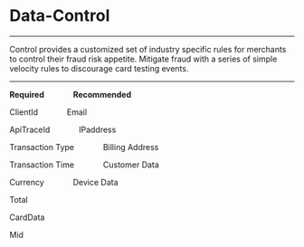 # Data-Control

---

Control provides a customized set of industry specific rules for merchants to control their fraud risk appetite. Mitigate fraud with a series of simple velocity rules to discourage card testing events.

---

**Required** &nbsp;&nbsp;&nbsp;&nbsp;&nbsp;&nbsp;&nbsp;&nbsp;&nbsp;&nbsp;&nbsp; **Recommended**

ClientId &nbsp;&nbsp;&nbsp;&nbsp;&nbsp;&nbsp;&nbsp;&nbsp;&nbsp;&nbsp;&nbsp; Email

ApiTraceId &nbsp;&nbsp;&nbsp;&nbsp;&nbsp;&nbsp;&nbsp;&nbsp;&nbsp;&nbsp;&nbsp; IPaddress

Transaction Type &nbsp;&nbsp;&nbsp;&nbsp;&nbsp;&nbsp;&nbsp;&nbsp;&nbsp;&nbsp;&nbsp; Billing Address

Transaction Time &nbsp;&nbsp;&nbsp;&nbsp;&nbsp;&nbsp;&nbsp;&nbsp;&nbsp;&nbsp;&nbsp; Customer Data

Currency &nbsp;&nbsp;&nbsp;&nbsp;&nbsp;&nbsp;&nbsp;&nbsp;&nbsp;&nbsp;&nbsp; Device Data

Total

CardData

Mid
